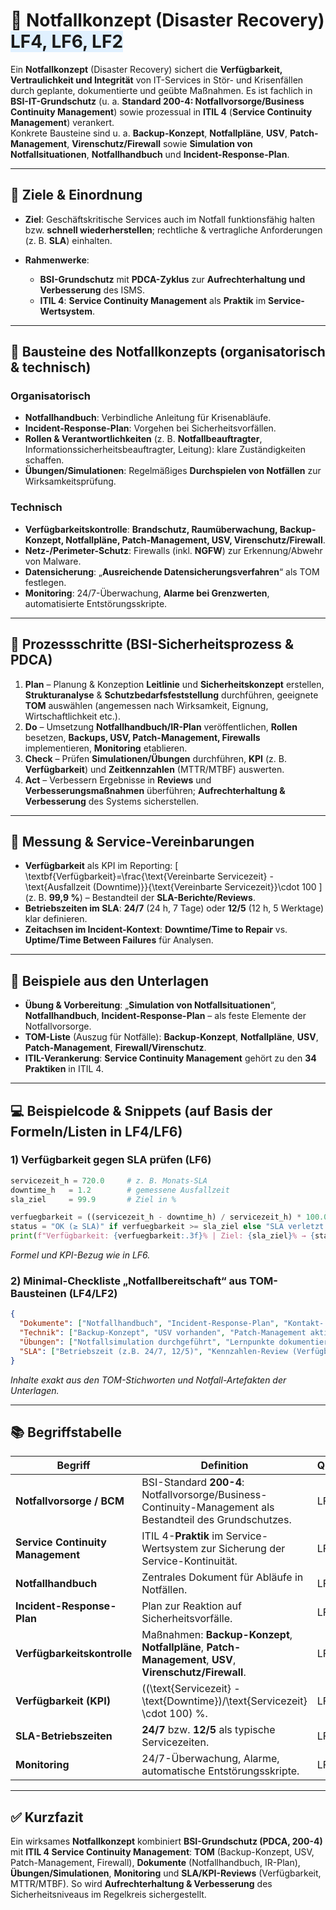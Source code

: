 # 🚨 Notfallkonzept (Disaster Recovery) <span style="background:#e0f0ff;">LF4, LF6, LF2</span>

Ein **Notfallkonzept** (Disaster Recovery) sichert die **Verfügbarkeit, Vertraulichkeit und Integrität** von IT-Services in Stör- und Krisenfällen durch geplante, dokumentierte und geübte Maßnahmen. Es ist fachlich in **BSI-IT-Grundschutz** (u. a. **Standard 200-4: Notfallvorsorge/Business Continuity Management**) sowie prozessual in **ITIL 4** (**Service Continuity Management**) verankert.  
Konkrete Bausteine sind u. a. **Backup-Konzept**, **Notfallpläne**, **USV**, **Patch-Management**, **Virenschutz/Firewall** sowie **Simulation von Notfallsituationen**, **Notfallhandbuch** und **Incident-Response-Plan**.  

---

## 🎯 Ziele & Einordnung

* **Ziel**: Geschäftskritische Services auch im Notfall funktionsfähig halten bzw. **schnell wiederherstellen**; rechtliche & vertragliche Anforderungen (z. B. **SLA**) einhalten. 
* **Rahmenwerke**:

  * **BSI-Grundschutz** mit **PDCA-Zyklus** zur **Aufrechterhaltung und Verbesserung** des ISMS.  
  * **ITIL 4**: **Service Continuity Management** als **Praktik** im **Service-Wertsystem**. 

---

## 🧱 Bausteine des Notfallkonzepts (organisatorisch & technisch)

### Organisatorisch

* **Notfallhandbuch**: Verbindliche Anleitung für Krisenabläufe. 
* **Incident-Response-Plan**: Vorgehen bei Sicherheitsvorfällen. 
* **Rollen & Verantwortlichkeiten** (z. B. **Notfallbeauftragter**, Informationssicherheitsbeauftragter, Leitung): klare Zuständigkeiten schaffen. 
* **Übungen/Simulationen**: Regelmäßiges **Durchspielen von Notfällen** zur Wirksamkeitsprüfung. 

### Technisch

* **Verfügbarkeitskontrolle**: **Brandschutz, Raumüberwachung, Backup-Konzept, Notfallpläne, Patch-Management, USV, Virenschutz/Firewall**. 
* **Netz-/Perimeter-Schutz**: Firewalls (inkl. **NGFW**) zur Erkennung/Abwehr von Malware. 
* **Datensicherung**: „**Ausreichende Datensicherungsverfahren**“ als TOM festlegen. 
* **Monitoring**: 24/7-Überwachung, **Alarme bei Grenzwerten**, automatisierte Entstörungsskripte. 

---

## 🧭 Prozessschritte (BSI-Sicherheitsprozess & PDCA)

1. **Plan** – Planung & Konzeption
   **Leitlinie** und **Sicherheitskonzept** erstellen, **Strukturanalyse** & **Schutzbedarfsfeststellung** durchführen, geeignete **TOM** auswählen (angemessen nach Wirksamkeit, Eignung, Wirtschaftlichkeit etc.).   
2. **Do** – Umsetzung
   **Notfallhandbuch/IR-Plan** veröffentlichen, **Rollen** besetzen, **Backups, USV, Patch-Management, Firewalls** implementieren, **Monitoring** etablieren.   
3. **Check** – Prüfen
   **Simulationen/Übungen** durchführen, **KPI** (z. B. **Verfügbarkeit**) und **Zeitkennzahlen** (MTTR/MTBF) auswerten.  
4. **Act** – Verbessern
   Ergebnisse in **Reviews** und **Verbesserungsmaßnahmen** überführen; **Aufrechterhaltung & Verbesserung** des Systems sicherstellen. 

---

## 📏 Messung & Service-Vereinbarungen

* **Verfügbarkeit** als KPI im Reporting:
  [
  \textbf{Verfügbarkeit}=\frac{\text{Vereinbarte Servicezeit} - \text{Ausfallzeit (Downtime)}}{\text{Vereinbarte Servicezeit}}\cdot 100
  ]
  (z. B. **99,9 %**) – Bestandteil der **SLA-Berichte/Reviews**. 
* **Betriebszeiten im SLA**: **24/7** (24 h, 7 Tage) oder **12/5** (12 h, 5 Werktage) klar definieren. 
* **Zeitachsen im Incident-Kontext**: **Downtime/Time to Repair** vs. **Uptime/Time Between Failures** für Analysen. 

---

## 🧪 Beispiele aus den Unterlagen

* **Übung & Vorbereitung**: „**Simulation von Notfallsituationen**“, **Notfallhandbuch**, **Incident-Response-Plan** – als feste Elemente der Notfallvorsorge. 
* **TOM-Liste** (Auszug für Notfälle): **Backup-Konzept**, **Notfallpläne**, **USV**, **Patch-Management**, **Firewall/Virenschutz**. 
* **ITIL-Verankerung**: **Service Continuity Management** gehört zu den **34 Praktiken** in ITIL 4. 

---

## 💻 Beispielcode & Snippets (auf Basis der Formeln/Listen in LF4/LF6)

### 1) Verfügbarkeit gegen SLA prüfen (LF6)

```python
servicezeit_h = 720.0     # z. B. Monats-SLA
downtime_h   = 1.2        # gemessene Ausfallzeit
sla_ziel     = 99.9       # Ziel in %

verfuegbarkeit = ((servicezeit_h - downtime_h) / servicezeit_h) * 100.0
status = "OK (≥ SLA)" if verfuegbarkeit >= sla_ziel else "SLA verletzt – Review/Verbesserung (Act)"
print(f"Verfügbarkeit: {verfuegbarkeit:.3f}% | Ziel: {sla_ziel}% → {status}")
```

*Formel und KPI-Bezug wie in LF6.* 

### 2) Minimal-Checkliste „Notfallbereitschaft“ aus TOM-Bausteinen (LF4/LF2)

```json
{
  "Dokumente": ["Notfallhandbuch", "Incident-Response-Plan", "Kontakt- & Eskalationsliste"],
  "Technik": ["Backup-Konzept", "USV vorhanden", "Patch-Management aktiv", "Virenschutz/Firewall"],
  "Übungen": ["Notfallsimulation durchgeführt", "Lernpunkte dokumentiert"],
  "SLA": ["Betriebszeit (z.B. 24/7, 12/5)", "Kennzahlen-Review (Verfügbarkeit, MTTR/MTBF)"]
}
```

*Inhalte exakt aus den TOM-Stichworten und Notfall-Artefakten der Unterlagen.*    

---

## 📚 Begriffstabelle

| Begriff                           | Definition                                                                                                | Quelle |
| --------------------------------- | --------------------------------------------------------------------------------------------------------- | ------ |
| **Notfallvorsorge / BCM**         | BSI-Standard **200-4**: Notfallvorsorge/Business-Continuity-Management als Bestandteil des Grundschutzes. | LF4    |
| **Service Continuity Management** | ITIL 4-**Praktik** im Service-Wertsystem zur Sicherung der Service-Kontinuität.                           | LF6    |
| **Notfallhandbuch**               | Zentrales Dokument für Abläufe in Notfällen.                                                              | LF2    |
| **Incident-Response-Plan**        | Plan zur Reaktion auf Sicherheitsvorfälle.                                                                | LF2    |
| **Verfügbarkeitskontrolle**       | Maßnahmen: **Backup-Konzept**, **Notfallpläne**, **Patch-Management**, **USV**, **Virenschutz/Firewall**. | LF4    |
| **Verfügbarkeit (KPI)**           | ((\text{Servicezeit} - \text{Downtime})/\text{Servicezeit} \cdot 100) %.                                  | LF6    |
| **SLA-Betriebszeiten**            | **24/7** bzw. **12/5** als typische Servicezeiten.                                                        | LF6    |
| **Monitoring**                    | 24/7-Überwachung, Alarme, automatische Entstörungsskripte.                                                | LF6    |

---

## ✅ Kurzfazit

Ein wirksames **Notfallkonzept** kombiniert **BSI-Grundschutz (PDCA, 200-4)** mit **ITIL 4 Service Continuity Management**: **TOM** (Backup-Konzept, USV, Patch-Management, Firewall), **Dokumente** (Notfallhandbuch, IR-Plan), **Übungen/Simulationen**, **Monitoring** und **SLA/KPI-Reviews** (Verfügbarkeit, MTTR/MTBF). So wird **Aufrechterhaltung & Verbesserung** des Sicherheitsniveaus im Regelkreis sichergestellt.     


